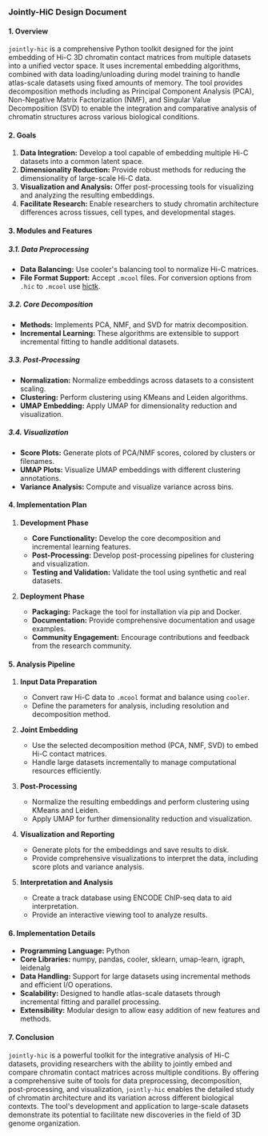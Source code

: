 ### Jointly-HiC Design Document

#### 1. **Overview**
`jointly-hic` is a comprehensive Python toolkit designed for the joint embedding of Hi-C 3D chromatin contact matrices from multiple datasets into a unified vector space.
It uses incremental embedding algorithms, combined with data loading/unloading during model training to handle atlas-scale datasets using fixed amounts of memory.
The tool provides decomposition methods including as Principal Component Analysis (PCA), Non-Negative Matrix Factorization (NMF), and Singular Value Decomposition (SVD) to enable the integration and comparative analysis of chromatin structures across various biological conditions.

#### 2. **Goals**
1. **Data Integration:** Develop a tool capable of embedding multiple Hi-C datasets into a common latent space.
2. **Dimensionality Reduction:** Provide robust methods for reducing the dimensionality of large-scale Hi-C data.
3. **Visualization and Analysis:** Offer post-processing tools for visualizing and analyzing the resulting embeddings.
4. **Facilitate Research:** Enable researchers to study chromatin architecture differences across tissues, cell types, and developmental stages.

#### 3. **Modules and Features**
##### 3.1. **Data Preprocessing**
- **Data Balancing:** Use cooler's balancing tool to normalize Hi-C matrices.
- **File Format Support:** Accept `.mcool` files. For conversion options from `.hic` to `.mcool` use [hictk](https://hictk.readthedocs.io/en/latest/).

##### 3.2. **Core Decomposition**
- **Methods:** Implements PCA, NMF, and SVD for matrix decomposition.
- **Incremental Learning:** These algorithms are extensible to support incremental fitting to handle additional datasets.

##### 3.3. **Post-Processing**
- **Normalization:** Normalize embeddings across datasets to a consistent scaling.
- **Clustering:** Perform clustering using KMeans and Leiden algorithms.
- **UMAP Embedding:** Apply UMAP for dimensionality reduction and visualization.

##### 3.4. **Visualization**
- **Score Plots:** Generate plots of PCA/NMF scores, colored by clusters or filenames.
- **UMAP Plots:** Visualize UMAP embeddings with different clustering annotations.
- **Variance Analysis:** Compute and visualize variance across bins.

#### 4. **Implementation Plan**
1. **Development Phase**
   - **Core Functionality:** Develop the core decomposition and incremental learning features.
   - **Post-Processing:** Develop post-processing pipelines for clustering and visualization.
   - **Testing and Validation:** Validate the tool using synthetic and real datasets.

2. **Deployment Phase**
   - **Packaging:** Package the tool for installation via pip and Docker.
   - **Documentation:** Provide comprehensive documentation and usage examples.
   - **Community Engagement:** Encourage contributions and feedback from the research community.

#### 5. **Analysis Pipeline**
1. **Input Data Preparation**
   - Convert raw Hi-C data to `.mcool` format and balance using `cooler`.
   - Define the parameters for analysis, including resolution and decomposition method.

2. **Joint Embedding**
   - Use the selected decomposition method (PCA, NMF, SVD) to embed Hi-C contact matrices.
   - Handle large datasets incrementally to manage computational resources efficiently.

3. **Post-Processing**
   - Normalize the resulting embeddings and perform clustering using KMeans and Leiden.
   - Apply UMAP for further dimensionality reduction and visualization.

4. **Visualization and Reporting**
   - Generate plots for the embeddings and save results to disk.
   - Provide comprehensive visualizations to interpret the data, including score plots and variance analysis.

5. **Interpretation and Analysis**
    - Create a track database using ENCODE ChIP-seq data to aid interpretation.
    - Provide an interactive viewing tool to analyze results.

#### 6. **Implementation Details**
- **Programming Language:** Python
- **Core Libraries:** numpy, pandas, cooler, sklearn, umap-learn, igraph, leidenalg
- **Data Handling:** Support for large datasets using incremental methods and efficient I/O operations.
- **Scalability:** Designed to handle atlas-scale datasets through incremental fitting and parallel processing.
- **Extensibility:** Modular design to allow easy addition of new features and methods.

#### 7. **Conclusion**
`jointly-hic` is a powerful toolkit for the integrative analysis of Hi-C datasets, providing researchers with the ability to jointly embed and compare chromatin contact matrices across multiple conditions.
By offering a comprehensive suite of tools for data preprocessing, decomposition, post-processing, and visualization, `jointly-hic` enables the detailed study of chromatin architecture and its variation across different biological contexts.
The tool's development and application to large-scale datasets demonstrate its potential to facilitate new discoveries in the field of 3D genome organization.
